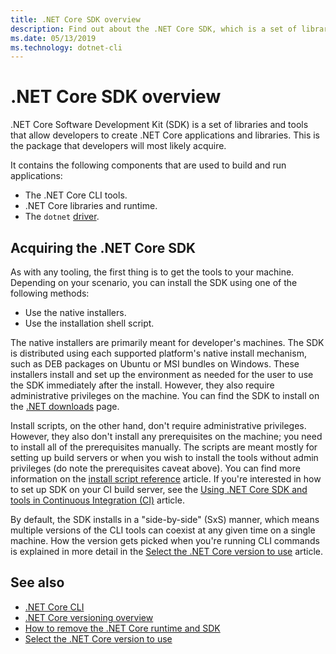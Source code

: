 ```yaml
---
title: .NET Core SDK overview
description: Find out about the .NET Core SDK, which is a set of libraries and tools used to create .NET Core projects.
ms.date: 05/13/2019
ms.technology: dotnet-cli
---
```

# .NET Core SDK overview

.NET Core Software Development Kit (SDK) is a set of libraries and tools that allow developers to create .NET Core applications
and libraries. This is the package that developers will most likely acquire. 

It contains the following components that are used to build and run applications:

- The .NET Core CLI tools.
- .NET Core libraries and runtime.
- The `dotnet` [driver](/tools/index.md#driver).

## Acquiring the .NET Core SDK

As with any tooling, the first thing is to get the tools to your machine. Depending on your scenario, you can install the SDK using one of the following methods:

- Use the native installers.
- Use the installation shell script.

The native installers are primarily meant for developer's machines. The SDK is distributed using each supported platform's 
native install mechanism, such as DEB packages on Ubuntu or MSI bundles on Windows. These installers install 
and set up the environment as needed for the user to use the SDK immediately after the install. However, they also 
require administrative privileges on the machine. You can find the SDK to install on the
[.NET downloads](https://dotnet.microsoft.com/download) page.

Install scripts, on the other hand, don't require administrative privileges. However, they also don't install any 
prerequisites on the machine; you need to install all of the prerequisites manually. The scripts are meant mostly for 
setting up build servers or when you wish to install the tools without admin privileges (do note the prerequisites 
caveat above). You can find more information on the [install script reference](tools/dotnet-install-script.md) article. If you're 
interested in how to set up SDK on your CI build server, see the [Using .NET Core SDK and tools in Continuous Integration (CI)](tools/using-ci-with-cli.md) article.

By default, the SDK installs in a "side-by-side" (SxS) manner, which means multiple versions of the CLI tools 
can coexist at any given time on a single machine. How the version gets picked when you're running CLI commands is explained in more detail in the [Select the .NET Core version to use](/versions/selection.md) article.

## See also

- [.NET Core CLI](tools/index.md)
- [.NET Core versioning overview](/versions/index.md)
- [How to remove the .NET Core runtime and SDK](versions/remove-runtime-sdk-versions.md)
- [Select the .NET Core version to use](/versions/selection.md)

